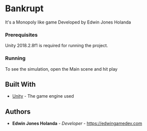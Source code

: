 # Bankrupt 
It's a Monopoly like game Developed by Edwin Jones Holanda

### Prerequisites

Unity 2018.2.8f1 is required for running the project.

### Running

To see the simulation, open the Main scene and hit play

## Built With

* [Unity](https://unity3d.com/) - The game engine used

## Authors

* **Edwin Jones Holanda** - *Developer* - https://edwingamedev.com